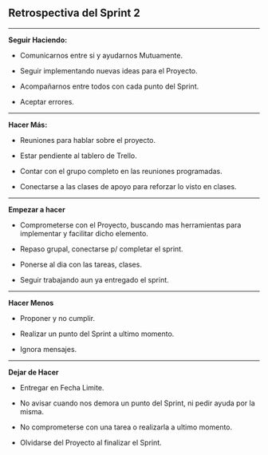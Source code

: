 ## Retrospectiva del Sprint 2
***
**Seguir Haciendo:**
- Comunicarnos entre si y ayudarnos Mutuamente.

- Seguir implementando nuevas ideas para el Proyecto.

- Acompañarnos entre todos con cada punto del Sprint.

- Aceptar errores.
***
**Hacer Más:**
- Reuniones para hablar sobre el proyecto.

- Estar pendiente al tablero de Trello.

- Contar con el grupo completo en las reuniones programadas.

- Conectarse a las clases de apoyo para reforzar lo visto en clases.

***
**Empezar a hacer**
- Comprometerse con el Proyecto, buscando mas herramientas para implementar y facilitar dicho elemento.

- Repaso grupal, conectarse p/ completar el sprint.

- Ponerse al dia con las tareas, clases.

- Seguir trabajando aun ya entregado el sprint.

***
**Hacer Menos**
- Proponer y no cumplir.

- Realizar un punto del Sprint a ultimo momento.

- Ignora mensajes.

***
**Dejar de Hacer**
- Entregar en Fecha Limite.

- No avisar cuando nos demora un punto del Sprint, ni pedir ayuda por la misma.

- No comprometerse con una tarea o realizarla a ultimo momento.

- Olvidarse del Proyecto al finalizar el Sprint.